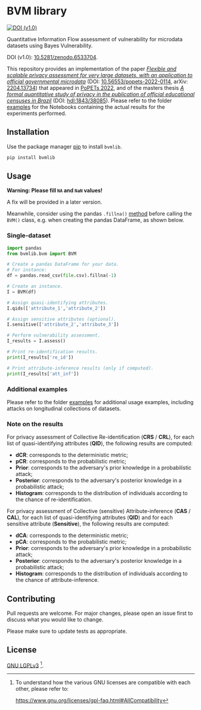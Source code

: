 # BVM library

[![DOI (v1.0)](https://zenodo.org/badge/DOI/10.5281/zenodo.6533704.svg)](https://doi.org/10.5281/zenodo.6533704)

Quantitative Information Flow assessment of vulnerability for microdata datasets using Bayes Vulnerability.

DOI (v1.0): [10.5281/zenodo.6533704](https://doi.org/10.5281/zenodo.6533704).

This repository provides an implementation of the paper [*Flexible and scalable privacy assessment for very large datasets, with an application to official governmental microdata*](https://petsymposium.org/popets/2022/popets-2022-0114.php) (DOI: [10.56553/popets-2022-0114](https://doi.org/10.56553/popets-2022-0114), arXiv: [2204.13734](https://arxiv.org/abs/2204.13734)) that appeared in [PoPETs 2022](https://petsymposium.org/popets/2022/), and of the masters thesis [*A formal quantitative study of privacy in the publication of official educational censuses in Brazil*](https://repositorio.ufmg.br/handle/1843/38085) (DOI: [hdl:1843/38085](https://doi.org/hdl:1843/38085)). Please refer to the folder [examples](https://github.com/nunesgh/bvm-library/tree/main/examples#inep-1-experiments) for the Notebooks containing the actual results for the experiments performed.

## Installation

Use the package manager [pip](https://pip.pypa.io/en/stable/) to install `bvmlib`.

```bash
pip install bvmlib
```

## Usage

**Warning: Please fill `NA` and `NaN` values!**

A fix will be provided in a later version.

Meanwhile, consider using the pandas `.fillna()` [method](https://pandas.pydata.org/pandas-docs/stable/reference/api/pandas.DataFrame.fillna.html) before calling the `BVM()` class, e.g. when creating the pandas DataFrame, as shown below.

### Single-dataset

```python
import pandas
from bvmlib.bvm import BVM

# Create a pandas DataFrame for your data.
# For instance:
df = pandas.read_csv(file.csv).fillna(-1)

# Create an instance.
I = BVM(df)

# Assign quasi-identifying attributes.
I.qids(['attribute_1','attribute_2'])

# Assign sensitive attributes (optional).
I.sensitive(['attribute_2','attribute_3'])

# Perform vulnerability assessment.
I_results = I.assess()

# Print re-identification results.
print(I_results['re_id'])

# Print attribute-inference results (only if computed).
print(I_results['att_inf'])
```

### Additional examples

Please refer to the folder [examples](https://github.com/nunesgh/bvm-library/blob/main/examples) for additional usage examples, including attacks on longitudinal collections of datasets.

### Note on the results

For privacy assessment of Collective Re-identification (**CRS** / **CRL**), for each list of quasi-identifying attributes (**QID**), the following results are computed:
- **dCR**: corresponds to the deterministic metric;
- **pCR**: corresponds to the probabilistic metric;
- **Prior**: corresponds to the adversary's prior knowledge in a probabilistic attack;
- **Posterior**: corresponds to the adversary's posterior knowledge in a probabilistic attack;
- **Histogram**: corresponds to the distribution of individuals according to the chance of re-identification.

For privacy assessment of Collective (sensitive) Attribute-inference (**CAS** / **CAL**), for each list of quasi-identifying attributes (**QID**) and for each sensitive attribute (**Sensitive**), the following results are computed:
- **dCA**: corresponds to the deterministic metric;
- **pCA**: corresponds to the probabilistic metric;
- **Prior**: corresponds to the adversary's prior knowledge in a probabilistic attack;
- **Posterior**: corresponds to the adversary's posterior knowledge in a probabilistic attack;
- **Histogram**: corresponds to the distribution of individuals according to the chance of attribute-inference.

## Contributing

Pull requests are welcome. For major changes, please open an issue first to discuss what you would like to change.

Please make sure to update tests as appropriate.

## License

[GNU LGPLv3](https://choosealicense.com/licenses/lgpl-3.0/) [^compatibility].

[^compatibility]:
    To understand how the various GNU licenses are compatible with each other, please refer to:

    https://www.gnu.org/licenses/gpl-faq.html#AllCompatibility
